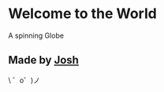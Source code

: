 Welcome to the World
=========================

A spinning Globe


Made by [Josh](https://twitter.com/phocks)
-------------------

\ ゜o゜)ノ
